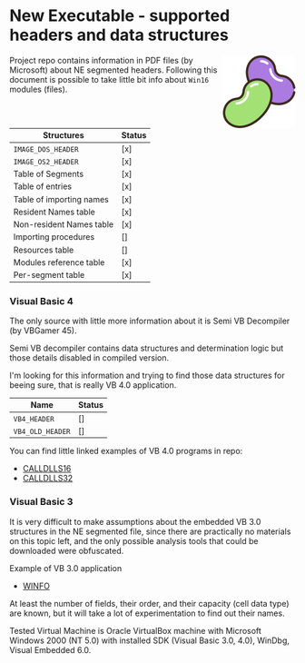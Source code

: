 # New Executable - supported headers and data structures

<img src="JellyBins.Assets/beans512.png" height="128" width="128" align="right"/>

Project repo contains information in PDF files (by Microsoft)
about NE segmented headers. Following this document is
possible to take little bit info about `Win16` modules (files). 

| Structures               | Status |
|--------------------------|--------|
| `IMAGE_DOS_HEADER`       | [x]    |
| `IMAGE_OS2_HEADER`       | [x]    |
| Table of Segments        | [x]    |
| Table of entries         | [x]    |
| Table of importing names | [x]    |
| Resident Names table     | [x]    |
| Non-resident Names table | [x]    |
| Importing procedures     | []     |
| Resources table          | []     |
| Modules reference table  | [x]    |
| Per-segment table        | [x]    |

### Visual Basic 4

The only source with little more information
about it is Semi VB Decompiler (by VBGamer 45).

Semi VB decompiler contains data structures
and determination logic but those details
disabled in compiled version.

I'm looking for this information and trying to
find those data structures for beeing sure, 
that is really VB 4.0 application. 


| Name                   | Status |
|------------------------|--------|
| `VB4_HEADER`           | []     |
| `VB4_OLD_HEADER`       | []     |

You can find little linked examples of VB 4.0 programs
in repo:
 - [CALLDLLS16](JellyBins.Instances/CALLDLLS16/README.md)
 - [CALLDLLS32](JellyBins.Instances/CALLDLLS32/README.md)

### Visual Basic 3

It is very difficult to make assumptions about the embedded VB 3.0 structures
in the NE segmented file, since
there are practically no materials on this topic left, and the only possible analysis tools that could be downloaded were obfuscated.

Example of VB 3.0 application
 - [WINFO](JellyBins.Instances/WINFO/README.md)

At least the number of fields, their order, and their capacity (cell data type) are known, but it will take a lot of experimentation to find out their names.

Tested Virtual Machine is Oracle VirtualBox machine with Microsoft Windows 2000 (NT 5.0) with installed SDK (Visual Basic 3.0, 4.0), WinDbg, Visual Embedded 6.0.
